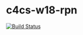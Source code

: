 # c4cs-w18-rpn
[![Build Status](https://travis-ci.org/cindyzhou131/c4cs-w18-rpn.svg?branch=master)](https://travis-ci.org/cindyzhou131/c4cs-w18-rpn)

